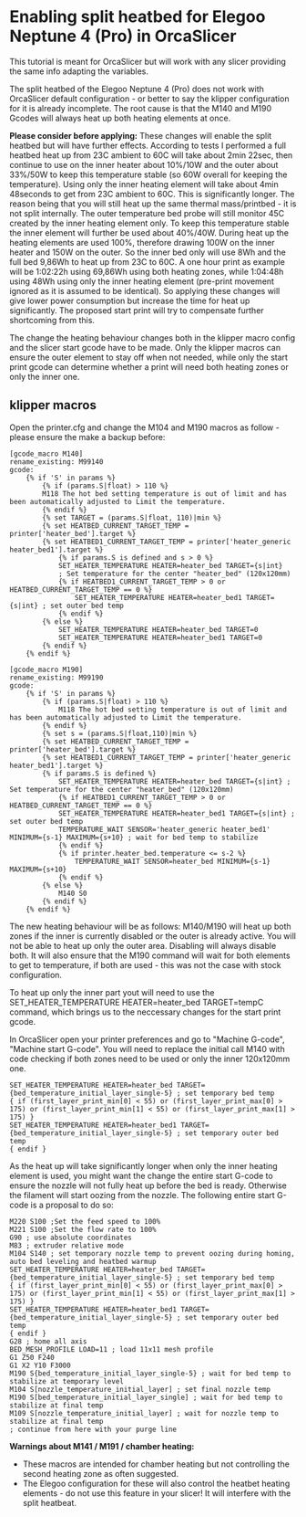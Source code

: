 # Enabling split heatbed for Elegoo Neptune 4 (Pro) in OrcaSlicer
This tutorial is meant for OrcaSlicer but will work with any slicer providing the same info adapting the variables.

The split heatbed of the Elegoo Neptune 4 (Pro) does not work with OrcaSlicer default configuration - or better to say the klipper configuration for it is already incomplete.
The root cause is that the M140 and M190 Gcodes will always heat up both heating elements at once. 

**Please consider before applying:** These changes will enable the split heatbed but will have further effects.
According to tests I performed a full heatbed heat up from 23C ambient to 60C will take about 2min 22sec, then continue to use on the inner heater about 10%/10W  and the outer about 33%/50W to keep this temperature stable (so 60W overall for keeping the temperature). 
Using only the inner heating element will take about 4min 48seconds to get from 23C ambient to 60C. This is significantly longer. The reason being that you will still heat up the same thermal mass/printbed - it is not split internally. The outer temperature bed probe will still monitor 45C created by the inner heating element only. To keep this temperature stable the inner element will further be used about 40%/40W.
During heat up the heating elements are used 100%, therefore drawing 100W on the inner heater and 150W on the outer. So the inner bed only will use 8Wh and the full bed 9,86Wh to heat up from 23C to 60C.
A one hour print as example will be 1:02:22h using 69,86Wh using both heating zones, while 1:04:48h using 48Wh using only the inner heating element (pre-print movement ignored as it is assumed to be identical).
So applying these changes will give lower power consumption but increase the time for heat up significantly. The proposed start print will try to compensate further shortcoming from this.

The change the heating behaviour changes both in the klipper macro config and the slicer start gcode have to be made. Only the klipper macros can ensure the outer element to stay off when not needed, while only the start print gcode can determine whether a print will need both heating zones or only the inner one.

## klipper macros
Open the printer.cfg and change the M104 and M190 macros as follow - please ensure the make a backup before:

    [gcode_macro M140]
    rename_existing: M99140
    gcode:
        {% if 'S' in params %}
            {% if (params.S|float) > 110 %}
            M118 The hot bed setting temperature is out of limit and has been automatically adjusted to Limit the temperature.
            {% endif %}
            {% set TARGET = (params.S|float, 110)|min %}
            {% set HEATBED_CURRENT_TARGET_TEMP = printer['heater_bed'].target %}
            {% set HEATBED1_CURRENT_TARGET_TEMP = printer['heater_generic heater_bed1'].target %}
                {% if params.S is defined and s > 0 %}
                SET_HEATER_TEMPERATURE HEATER=heater_bed TARGET={s|int}
                ; Set temperature for the center "heater_bed" (120x120mm)
                {% if HEATBED1_CURRENT_TARGET_TEMP > 0 or HEATBED_CURRENT_TARGET_TEMP == 0 %}
                    SET_HEATER_TEMPERATURE HEATER=heater_bed1 TARGET={s|int} ; set outer bed temp
                {% endif %}
            {% else %}
                SET_HEATER_TEMPERATURE HEATER=heater_bed TARGET=0
                SET_HEATER_TEMPERATURE HEATER=heater_bed1 TARGET=0
            {% endif %} 
        {% endif %}

    [gcode_macro M190]
    rename_existing: M99190
    gcode:
        {% if 'S' in params %}
            {% if (params.S|float) > 110 %}
                M118 The hot bed setting temperature is out of limit and has been automatically adjusted to Limit the temperature.
            {% endif %}
            {% set s = (params.S|float,110)|min %}
            {% set HEATBED_CURRENT_TARGET_TEMP = printer['heater_bed'].target %}
            {% set HEATBED1_CURRENT_TARGET_TEMP = printer['heater_generic heater_bed1'].target %}
            {% if params.S is defined %}
                SET_HEATER_TEMPERATURE HEATER=heater_bed TARGET={s|int} ; Set temperature for the center "heater_bed" (120x120mm)
                {% if HEATBED1_CURRENT_TARGET_TEMP > 0 or HEATBED_CURRENT_TARGET_TEMP == 0 %}
                SET_HEATER_TEMPERATURE HEATER=heater_bed1 TARGET={s|int} ; set outer bed temp
                TEMPERATURE_WAIT SENSOR='heater_generic heater_bed1' MINIMUM={s-1} MAXIMUM={s+10} ; wait for bed temp to stabilize
                {% endif %}
                {% if printer.heater_bed.temperature <= s-2 %}
                    TEMPERATURE_WAIT SENSOR=heater_bed MINIMUM={s-1} MAXIMUM={s+10}
                {% endif %}   
            {% else %}
                M140 S0
            {% endif %}
        {% endif %}

The new heating behaviour will be as follows:
M140/M190 will heat up both zones if the inner is currently disabled or the outer is already active. You will not be able to heat up only the outer area. Disabling will always disable both.
It will also ensure that the M190 command will wait for both elements to get to temperature, if both are used - this was not the case with stock configuration.

To heat up only the inner part yout will need to use the SET_HEATER_TEMPERATURE HEATER=heater_bed TARGET=tempC command, which brings us to the neccessary changes for the start print gcode.

In OrcaSlicer open your printer preferences and go to "Machine G-code", "Machine start G-code". You will need to replace the initial call M140 with code checking if both zones need to be used or only the inner 120x120mm one.

    SET_HEATER_TEMPERATURE HEATER=heater_bed TARGET={bed_temperature_initial_layer_single-5} ; set temporary bed temp
    { if (first_layer_print_min[0] < 55) or (first_layer_print_max[0] > 175) or (first_layer_print_min[1] < 55) or (first_layer_print_max[1] > 175) }
    SET_HEATER_TEMPERATURE HEATER=heater_bed1 TARGET={bed_temperature_initial_layer_single-5} ; set temporary outer bed temp
    { endif }

As the heat up will take significantly longer when only the inner heating element is used, you might want the change the entire start G-code to ensure the nozzle will not fully heat up before the bed is ready. Otherwise the filament will start oozing from the nozzle.
The following entire start G-code is a proposal to do so:

    M220 S100 ;Set the feed speed to 100%
    M221 S100 ;Set the flow rate to 100%
    G90 ; use absolute coordinates
    M83 ; extruder relative mode
    M104 S140 ; set temporary nozzle temp to prevent oozing during homing, auto bed leveling and heatbed warmup
    SET_HEATER_TEMPERATURE HEATER=heater_bed TARGET={bed_temperature_initial_layer_single-5} ; set temporary bed temp
    { if (first_layer_print_min[0] < 55) or (first_layer_print_max[0] > 175) or (first_layer_print_min[1] < 55) or (first_layer_print_max[1] > 175) }
    SET_HEATER_TEMPERATURE HEATER=heater_bed1 TARGET={bed_temperature_initial_layer_single-5} ; set temporary outer bed temp
    { endif }
    G28 ; home all axis
    BED_MESH_PROFILE LOAD=11 ; load 11x11 mesh profile
    G1 Z50 F240
    G1 X2 Y10 F3000
    M190 S{bed_temperature_initial_layer_single-5} ; wait for bed temp to stabilize at temporary level
    M104 S[nozzle_temperature_initial_layer] ; set final nozzle temp
    M190 S[bed_temperature_initial_layer_single] ; wait for bed temp to stabilize at final temp
    M109 S[nozzle_temperature_initial_layer] ; wait for nozzle temp to stabilize at final temp
    ; continue from here with your purge line

**Warnings about M141 / M191 / chamber heating:** 
- These macros are intended for chamber heating but not controlling the second heating zone as often suggested.
- The Elegoo configuration for these will also control the heatbet heating elements - do not use this feature in your slicer! It will interfere with the split heatbeat.
